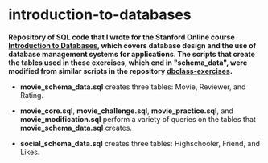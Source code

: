introduction-to-databases
=========================
**Repository of SQL code that I wrote for the Stanford Online course [Introduction to Databases](https://class.stanford.edu/courses/Engineering/db/2014_1/about), which covers database design and the use of database management systems for applications. The scripts that create the tables used in these exercises, which end in "schema_data", were modified from similar scripts in the repository [dbclass-exercises](https://github.com/yangchenyun/dbclass-exercises).**

- **movie_schema_data.sql** creates three tables: Movie, Reviewer, and Rating.

- **movie_core.sql**, **movie_challenge.sql**, **movie_practice.sql**, and **movie_modification.sql** perform a variety of queries on the tables that **movie_schema_data.sql** creates.

- **social_schema_data.sql** creates three tables: Highschooler, Friend, and Likes.
